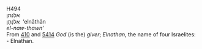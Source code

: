 <body>
  <p>H494<br>  אלנתן  <br> אֶלנָתָן  ‎  ‘elnâthân  <br><i>el-naw-thawn‘ </i><br>From <a href="h0410.htm">410</a> and <a href="h5414.htm">5414</a>  <i>God</i> (is the) <i>giver</i>; <i>Elnathan</i>, the name of four Israelites: - Elnathan.<br></p>
 </body>